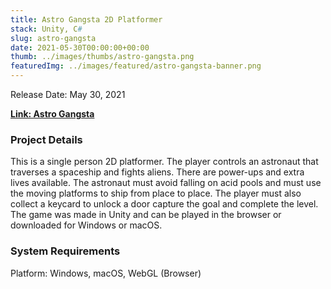 ```yaml
---
title: Astro Gangsta 2D Platformer
stack: Unity, C#
slug: astro-gangsta
date: 2021-05-30T00:00:00+00:00
thumb: ../images/thumbs/astro-gangsta.png
featuredImg: ../images/featured/astro-gangsta-banner.png
---
```


Release Date: May 30, 2021

[**Link: Astro Gangsta**](https://pablomarcel.itch.io/astro-gangsta)

### Project Details

This is a single person 2D platformer. The player controls an astronaut that traverses a spaceship and fights aliens. There are power-ups and extra lives available. The astronaut must avoid falling on acid pools and must use the moving platforms to ship from place to place. The player must also collect a keycard to unlock a door capture the goal and complete the level.
The game was made in Unity and can be played in the browser or downloaded for Windows or macOS.

### System Requirements

Platform: Windows, macOS, WebGL (Browser)

